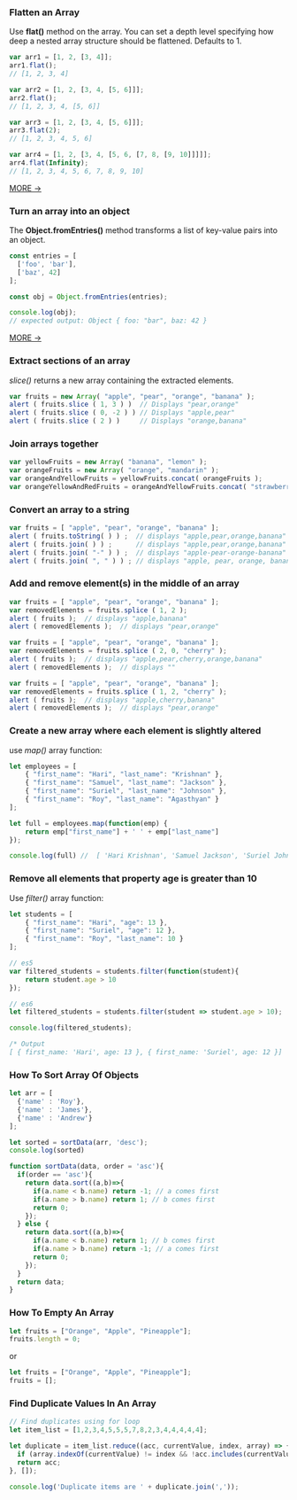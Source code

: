 ### Flatten an Array
Use **flat()** method on the array. You can set a depth level specifying how 
deep a nested array structure should be flattened. Defaults to 1.
```js
var arr1 = [1, 2, [3, 4]];
arr1.flat(); 
// [1, 2, 3, 4]

var arr2 = [1, 2, [3, 4, [5, 6]]];
arr2.flat();
// [1, 2, 3, 4, [5, 6]]

var arr3 = [1, 2, [3, 4, [5, 6]]];
arr3.flat(2);
// [1, 2, 3, 4, 5, 6]

var arr4 = [1, 2, [3, 4, [5, 6, [7, 8, [9, 10]]]]];
arr4.flat(Infinity);
// [1, 2, 3, 4, 5, 6, 7, 8, 9, 10]
```
[MORE &rarr;](https://developer.mozilla.org/en-US/docs/Web/JavaScript/Reference/Global_Objects/Array/flat)

### Turn an array into an object
The **Object.fromEntries()** method transforms a list of key-value pairs into an object.
```js
const entries = [
  ['foo', 'bar'],
  ['baz', 42]
];

const obj = Object.fromEntries(entries);

console.log(obj);
// expected output: Object { foo: "bar", baz: 42 }
```
[MORE &rarr;](https://developer.mozilla.org/en-US/docs/Web/JavaScript/Reference/Global_Objects/Object/fromEntries)

### Extract sections of an array
*slice()* returns a new array containing the extracted elements.
```js
var fruits = new Array( "apple", "pear", "orange", "banana" );
alert ( fruits.slice ( 1, 3 ) )  // Displays "pear,orange"
alert ( fruits.slice ( 0, -2 ) ) // Displays "apple,pear"
alert ( fruits.slice ( 2 ) )     // Displays "orange,banana"
```
### Join arrays together
```js
var yellowFruits = new Array( "banana", "lemon" );
var orangeFruits = new Array( "orange", "mandarin" );
var orangeAndYellowFruits = yellowFruits.concat( orangeFruits );
var orangeYellowAndRedFruits = orangeAndYellowFruits.concat( "strawberry", "raspberry" );
```
### Convert an array to a string
```js
var fruits = [ "apple", "pear", "orange", "banana" ];
alert ( fruits.toString( ) ) ;  // displays "apple,pear,orange,banana"
alert ( fruits.join( ) ) ;      // displays "apple,pear,orange,banana"
alert ( fruits.join( "-" ) ) ;  // displays "apple-pear-orange-banana"
alert ( fruits.join( ", " ) ) ; // displays "apple, pear, orange, banana"
```
### Add and remove element(s) in the middle of an array
```js
var fruits = [ "apple", "pear", "orange", "banana" ];
var removedElements = fruits.splice ( 1, 2 );
alert ( fruits );  // displays "apple,banana"
alert ( removedElements );  // displays "pear,orange"

var fruits = [ "apple", "pear", "orange", "banana" ];
var removedElements = fruits.splice ( 2, 0, "cherry" );
alert ( fruits );  // displays "apple,pear,cherry,orange,banana"
alert ( removedElements );  // displays ""

var fruits = [ "apple", "pear", "orange", "banana" ];
var removedElements = fruits.splice ( 1, 2, "cherry" );
alert ( fruits );  // displays "apple,cherry,banana"
alert ( removedElements );  // displays "pear,orange"
```
### Create a new array where each element is slightly altered
use *map()* array function:
```js
let employees = [
    { "first_name": "Hari", "last_name": "Krishnan" },
    { "first_name": "Samuel", "last_name": "Jackson" },
    { "first_name": "Suriel", "last_name": "Johnson" },
    { "first_name": "Roy", "last_name": "Agasthyan" }
];

let full = employees.map(function(emp) {
    return emp["first_name"] + ' ' + emp["last_name"]
});

console.log(full) //  [ 'Hari Krishnan', 'Samuel Jackson', 'Suriel Johnson', 'Roy Agasthyan' ]
```
### Remove all elements that property age is greater than 10
Use *filter()* array function:
```js
let students = [
    { "first_name": "Hari", "age": 13 },
    { "first_name": "Suriel", "age": 12 },
    { "first_name": "Roy", "last_name": 10 }
];

// es5
var filtered_students = students.filter(function(student){
    return student.age > 10
});

// es6
let filtered_students = students.filter(student => student.age > 10);

console.log(filtered_students);

/* Output
[ { first_name: 'Hari', age: 13 }, { first_name: 'Suriel', age: 12 }]
```
### How To Sort Array Of Objects
```js
let arr = [
  {'name' : 'Roy'},
  {'name' : 'James'},
  {'name' : 'Andrew'}
];

let sorted = sortData(arr, 'desc');
console.log(sorted)

function sortData(data, order = 'asc'){
  if(order == 'asc'){
    return data.sort((a,b)=>{ 
      if(a.name < b.name) return -1; // a comes first
      if(a.name > b.name) return 1; // b comes first
      return 0;
    });
  } else {
    return data.sort((a,b)=>{ 
      if(a.name < b.name) return 1; // b comes first
      if(a.name > b.name) return -1; // a comes first
      return 0;
    });
  }
  return data;
}
```
### How To Empty An Array
```js
let fruits = ["Orange", "Apple", "Pineapple"];
fruits.length = 0;
```
or
```js
let fruits = ["Orange", "Apple", "Pineapple"];
fruits = [];
```
### Find Duplicate Values In An Array
```js
// Find duplicates using for loop
let item_list = [1,2,3,4,5,5,5,7,8,2,3,4,4,4,4,4];

let duplicate = item_list.reduce((acc, currentValue, index, array) => {
  if (array.indexOf(currentValue) != index && !acc.includes(currentValue)) acc.push(currentValue);
  return acc;
}, []);

console.log('Duplicate items are ' + duplicate.join(','));
```
